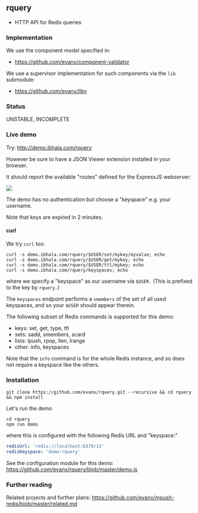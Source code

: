 
## rquery

- HTTP API for Redis queries

### Implementation

We use the component model specified in:
- https://github.com/evanx/component-validator

We use a supervisor implementation for such components via the `lib` submodule:
- https://github.com/evanx/libv


### Status

UNSTABLE, INCOMPLETE

### Live demo

Try: http://demo.ibhala.com/rquery

However be sure to have a JSON Viewer extension installed in your browser.

It should report the available "routes" defined for the ExpressJS webserver:

<img src="http://evanx.github.io/images/rquery/rquery-routes.png">

The demo has no authentication but choose a "keyspace" e.g. your username.

Note that keys are expired in 2 minutes.

#### curl

We try `curl` too:
```shell
curl -s demo.ibhala.com/rquery/$USER/set/mykey/myvalue; echo
curl -s demo.ibhala.com/rquery/$USER/get/mykey; echo
curl -s demo.ibhala.com/rquery/$USER/ttl/mykey; echo
curl -s demo.ibhala.com/rquery/keyspaces; echo
```
where we specify a "keyspace" as our username via `$USER.` (This is prefixed to the key by `rquery.`)

The `keyspaces` endpoint performs a `smembers` of the set of all used keyspaces, and so your `$USER` should appear therein.

The following subset of Redis commands is supported for this demo:
- keys: set, get, type, ttl
- sets: sadd, smembers, scard
- lists: lpush, rpop, llen, lrange
- other: info, keyspaces

Note that the `info` command is for the whole Redis instance, and so does not require a keyspace like the others.


### Installation

```shell
git clone https://github.com/evanx/rquery.git --recursive && cd rquery && npm install
```

Let's run the demo
```shell
cd rquery
npm run demo
```
where this is configured with the following Redis URL and "keyspace:"
```yaml
redisUrl: 'redis://localhost:6379/13'
redisKeyspace: 'demo:rquery'
```

See the configuration module for this demo: https://github.com/evanx/rquery/blob/master/demo.js

### Further reading

Related projects and further plans: https://github.com/evanx/mpush-redis/blob/master/related.md
